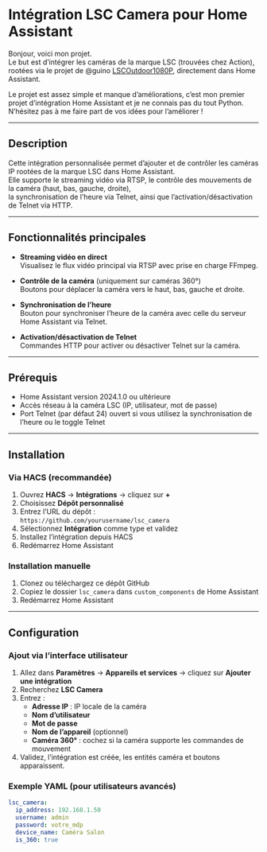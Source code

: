 # Intégration LSC Camera pour Home Assistant

Bonjour, voici mon projet.  
Le but est d’intégrer les caméras de la marque LSC (trouvées chez Action), rootées via le projet de @guino [LSCOutdoor1080P](https://github.com/guino/LSCOutdoor1080P), directement dans Home Assistant.  

Le projet est assez simple et manque d’améliorations, c’est mon premier projet d’intégration Home Assistant et je ne connais pas du tout Python.  
N’hésitez pas à me faire part de vos idées pour l’améliorer !

---

## Description

Cette intégration personnalisée permet d’ajouter et de contrôler les caméras IP rootées de la marque LSC dans Home Assistant.  
Elle supporte le streaming vidéo via RTSP, le contrôle des mouvements de la caméra (haut, bas, gauche, droite),  
la synchronisation de l’heure via Telnet, ainsi que l’activation/désactivation de Telnet via HTTP.

---

## Fonctionnalités principales

- **Streaming vidéo en direct**  
  Visualisez le flux vidéo principal via RTSP avec prise en charge FFmpeg.

- **Contrôle de la caméra** (uniquement sur caméras 360°)  
  Boutons pour déplacer la caméra vers le haut, bas, gauche et droite.

- **Synchronisation de l’heure**  
  Bouton pour synchroniser l’heure de la caméra avec celle du serveur Home Assistant via Telnet.

- **Activation/désactivation de Telnet**  
  Commandes HTTP pour activer ou désactiver Telnet sur la caméra.

---

## Prérequis

- Home Assistant version 2024.1.0 ou ultérieure  
- Accès réseau à la caméra LSC (IP, utilisateur, mot de passe)  
- Port Telnet (par défaut 24) ouvert si vous utilisez la synchronisation de l’heure ou le toggle Telnet

---

## Installation

### Via HACS (recommandée)

1. Ouvrez **HACS** → **Intégrations** → cliquez sur **+**  
2. Choisissez **Dépôt personnalisé**  
3. Entrez l’URL du dépôt :  
   `https://github.com/yourusername/lsc_camera`  
4. Sélectionnez **Intégration** comme type et validez  
5. Installez l’intégration depuis HACS  
6. Redémarrez Home Assistant

### Installation manuelle

1. Clonez ou téléchargez ce dépôt GitHub  
2. Copiez le dossier `lsc_camera` dans `custom_components` de Home Assistant  
3. Redémarrez Home Assistant

---

## Configuration

### Ajout via l’interface utilisateur

1. Allez dans **Paramètres** → **Appareils et services** → cliquez sur **Ajouter une intégration**  
2. Recherchez **LSC Camera**  
3. Entrez :  
   - **Adresse IP** : IP locale de la caméra  
   - **Nom d’utilisateur**  
   - **Mot de passe**  
   - **Nom de l’appareil** (optionnel)  
   - **Caméra 360°** : cochez si la caméra supporte les commandes de mouvement  
4. Validez, l’intégration est créée, les entités caméra et boutons apparaissent.

### Exemple YAML (pour utilisateurs avancés)

```yaml
lsc_camera:
  ip_address: 192.168.1.50
  username: admin
  password: votre_mdp
  device_name: Caméra Salon
  is_360: true
